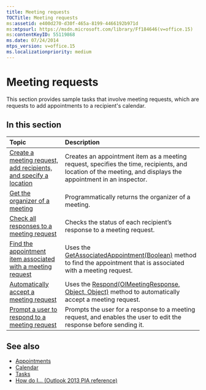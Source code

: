 ```yaml
---
title: Meeting requests
TOCTitle: Meeting requests
ms:assetid: e400d270-d30f-465a-8199-4466192b971d
ms:mtpsurl: https://msdn.microsoft.com/library/Ff184646(v=office.15)
ms:contentKeyID: 55119868
ms.date: 07/24/2014
mtps_version: v=office.15
ms.localizationpriority: medium
---
```


# Meeting requests

This section provides sample tasks that involve meeting requests, which are requests to add appointments to a recipient's calendar.

## In this section

|Topic|Description|
|:----|:----------|
|[Create a meeting request, add recipients, and specify a location](how-to-create-a-meeting-request-add-recipients-and-specify-a-location.md)  |Creates an appointment item as a meeting request, specifies the time, recipients, and location of the meeting, and displays the appointment in an inspector.|
|[Get the organizer of a meeting](how-to-get-the-organizer-of-a-meeting.md)  |Programmatically returns the organizer of a meeting.|
|[Check all responses to a meeting request](how-to-check-all-responses-to-a-meeting-request.md)  |Checks the status of each recipient’s response to a meeting request.|
|[Find the appointment item associated with a meeting request](how-to-find-the-appointment-item-associated-with-a-meeting-request.md)  |Uses the [GetAssociatedAppointment(Boolean)](https://msdn.microsoft.com/library/bb652725\(v=office.15\)) method to find the appointment that is associated with a meeting request.|
|[Automatically accept a meeting request](how-to-automatically-accept-a-meeting-request.md)  |Uses the [Respond(OlMeetingResponse, Object, Object)](https://msdn.microsoft.com/library/bb647086\(v=office.15\)) method to automatically accept a meeting request.|
|[Prompt a user to respond to a meeting request](how-to-prompt-a-user-to-respond-to-a-meeting-request.md)  |Prompts the user for a response to a meeting request, and enables the user to edit the response before sending it.|

## See also

- [Appointments](appointments.md)
- [Calendar](calendar.md)
- [Tasks](tasks.md)
- [How do I... (Outlook 2013 PIA reference)](how-do-i-outlook-2013-pia-reference.md)

